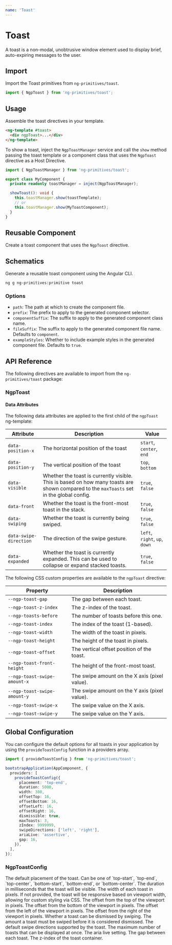 ```yaml
---
name: 'Toast'
---
```


# Toast

A toast is a non-modal, unobtrusive window element used to display brief, auto-expiring messages to the user.

<docs-example name="toast"></docs-example>

## Import

Import the Toast primitives from `ng-primitives/toast`.

```ts
import { NgpToast } from 'ng-primitives/toast';
```

## Usage

Assemble the toast directives in your template.

```html
<ng-template #toast>
  <div ngpToast>...</div>
</ng-template>
```

To show a toast, inject the `NgpToastManager` service and call the `show` method passing the toast template or a component
class that uses the `NgpToast` directive as a Host Directive.

```ts
import { NgpToastManager } from 'ng-primitives/toast';

export class MyComponent {
  private readonly toastManager = inject(NgpToastManager);

  showToast(): void {
    this.toastManager.show(toastTemplate);
    // or
    this.toastManager.show(MyToastComponent);
  }
}
```

## Reusable Component

Create a toast component that uses the `NgpToast` directive.

<docs-snippet name="toast"></docs-snippet>

## Schematics

Generate a reusable toast component using the Angular CLI.

```bash npm
ng g ng-primitives:primitive toast
```

### Options

- `path`: The path at which to create the component file.
- `prefix`: The prefix to apply to the generated component selector.
- `componentSuffix`: The suffix to apply to the generated component class name.
- `fileSuffix`: The suffix to apply to the generated component file name. Defaults to `component`.
- `exampleStyles`: Whether to include example styles in the generated component file. Defaults to `true`.

## API Reference

The following directives are available to import from the `ng-primitives/toast` package:

### NgpToast

<api-docs name="NgpToast"></api-docs>

#### Data Attributes

The following data attributes are applied to the first child of the `ngpToast` ng-template:

| Attribute              | Description                                                                                                                              | Value                         |
| ---------------------- | ---------------------------------------------------------------------------------------------------------------------------------------- | ----------------------------- |
| `data-position-x`      | The horizontal position of the toast                                                                                                     | `start`, `center`, `end`      |
| `data-position-y`      | The vertical position of the toast                                                                                                       | `top`, `bottom`               |
| `data-visible`         | Whether the toast is currently visible. This is based on how many toasts are shown compared to the `maxToasts` set in the global config. | `true`, `false`               |
| `data-front`           | Whether the toast is the front-most toast in the stack.                                                                                  | `true`, `false`               |
| `data-swiping`         | Whether the toast is currently being swiped.                                                                                             | `true`, `false`               |
| `data-swipe-direction` | The direction of the swipe gesture.                                                                                                      | `left`, `right`, `up`, `down` |
| `data-expanded`        | Whether the toast is currently expanded. This can be used to collapse or expand stacked toasts.                                          | `true`, `false`               |

The following CSS custom properties are available to the `ngpToast` directive:

| Property                     | Description                                   |
| ---------------------------- | --------------------------------------------- |
| `--ngp-toast-gap`            | The gap between each toast.                   |
| `--ngp-toast-z-index`        | The z-index of the toast.                     |
| `--ngp-toasts-before`        | The number of toasts before this one.         |
| `--ngp-toast-index`          | The index of the toast (1-based).             |
| `--ngp-toast-width`          | The width of the toast in pixels.             |
| `--ngp-toast-height`         | The height of the toast in pixels.            |
| `--ngp-toast-offset`         | The vertical offset position of the toast.    |
| `--ngp-toast-front-height`   | The height of the front-most toast.           |
| `--ngp-toast-swipe-amount-x` | The swipe amount on the X axis (pixel value). |
| `--ngp-toast-swipe-amount-y` | The swipe amount on the Y axis (pixel value). |
| `--ngp-toast-swipe-x`        | The swipe value on the X axis.                |
| `--ngp-toast-swipe-y`        | The swipe value on the Y axis.                |

## Global Configuration

You can configure the default options for all toasts in your application by using the `provideToastConfig` function in a providers array.

```ts
import { provideToastConfig } from 'ng-primitives/toast';

bootstrapApplication(AppComponent, {
  providers: [
    provideToastConfig({
      placement: 'top-end',
      duration: 5000,
      width: 300,
      offsetTop: 16,
      offsetBottom: 16,
      offsetLeft: 16,
      offsetRight: 16,
      dismissible: true,
      maxToasts: 3,
      zIndex: 9999999,
      swipeDirections: ['left', 'right'],
      ariaLive: 'assertive',
      gap: 16,
    }),
  ],
});
```

### NgpToastConfig

<prop-details name="placement" type="NgpToastPlacement" default="top-end">
  The default placement of the toast. Can be one of `top-start`, `top-end`, `top-center`, `bottom-start`, `bottom-end`, or `bottom-center`.
</prop-details>

<prop-details name="duration" type="number" default="3000">
  The duration in milliseconds that the toast will be visible.
</prop-details>

<prop-details name="width" type="number | undefined" default="360">
  The width of each toast in pixels. If not provided, the toast will be responsive based on viewport width, allowing for custom styling via CSS.
</prop-details>

<prop-details name="offsetTop" type="number" default="24">
  The offset from the top of the viewport in pixels.
</prop-details>

<prop-details name="offsetBottom" type="number" default="24">
  The offset from the bottom of the viewport in pixels.
</prop-details>

<prop-details name="offsetLeft" type="number" default="24">
  The offset from the left of the viewport in pixels.
</prop-details>

<prop-details name="offsetRight" type="number" default="24">
  The offset from the right of the viewport in pixels.
</prop-details>

<prop-details name="dismissible" type="boolean" default="true">
  Whether a toast can be dismissed by swiping.
</prop-details>

<prop-details name="swipeThreshold" type="number" default="45">
  The amount a toast must be swiped before it is considered dismissed.
</prop-details>

<prop-details name="swipeDirections" type="NgpToastSwipeDirection[]" default="['left', 'right', 'top', 'bottom']">
  The default swipe directions supported by the toast.
</prop-details>

<prop-details name="maxToasts" type="number" default="3">
  The maximum number of toasts that can be displayed at once.
</prop-details>

<prop-details name="ariaLive" type="string" default="'polite'">
  The aria live setting.
</prop-details>

<prop-details name="gap" type="number" default="14">
  The gap between each toast.
</prop-details>

<prop-details name="zIndex" type="number" default="9999999">
  The z-index of the toast container.
</prop-details>
